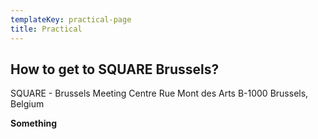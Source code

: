 ```yaml
---
templateKey: practical-page
title: Practical
---
```

## How to get to SQUARE Brussels?

SQUARE - Brussels Meeting Centre
Rue Mont des Arts
B-1000 Brussels, Belgium

**Something**
